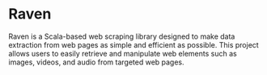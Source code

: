 # Raven

Raven is a Scala-based web scraping library designed to make data extraction from web pages as simple and efficient as possible. This project allows users to easily retrieve and manipulate web elements such as images, videos, and audio from targeted web pages.
